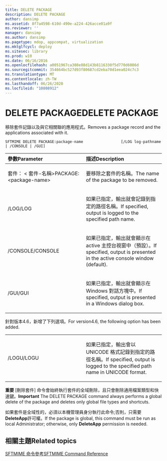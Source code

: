 ```yaml
---
title: DELETE PACKAGE
description: DELETE PACKAGE
author: dansimp
ms.assetid: 8f7a4598-610d-490e-a224-426acce01a9f
ms.reviewer: ''
manager: dansimp
ms.author: dansimp
ms.pagetype: mdop, appcompat, virtualization
ms.mktglfcycl: deploy
ms.sitesec: library
ms.prod: w10
ms.date: 06/16/2016
ms.openlocfilehash: a0051967ca308e88d143b8116330f5d770d6086d
ms.sourcegitcommit: 354664bc527d93f80687cd2eba70d1eea024c7c3
ms.translationtype: MT
ms.contentlocale: zh-TW
ms.lasthandoff: 06/26/2020
ms.locfileid: "10808912"
---
```

# <span data-ttu-id="b925c-103">DELETE PACKAGE</span><span class="sxs-lookup"><span data-stu-id="b925c-103">DELETE PACKAGE</span></span>


<span data-ttu-id="b925c-104">移除套件記錄以及與它相關聯的應用程式。</span><span class="sxs-lookup"><span data-stu-id="b925c-104">Removes a package record and the applications associated with it.</span></span>

`SFTMIME DELETE PACKAGE:package-name                 [/LOG log-pathname | /CONSOLE | /GUI]`

<table>
<colgroup>
<col width="50%" />
<col width="50%" />
</colgroup>
<thead>
<tr class="header">
<th align="left"><span data-ttu-id="b925c-105">參數</span><span class="sxs-lookup"><span data-stu-id="b925c-105">Parameter</span></span></th>
<th align="left"><span data-ttu-id="b925c-106">描述</span><span class="sxs-lookup"><span data-stu-id="b925c-106">Description</span></span></th>
</tr>
</thead>
<tbody>
<tr class="odd">
<td align="left"><p><span data-ttu-id="b925c-107">套件： &lt; 套件-名稱&gt;</span><span class="sxs-lookup"><span data-stu-id="b925c-107">PACKAGE:&lt;package-name&gt;</span></span></p></td>
<td align="left"><p><span data-ttu-id="b925c-108">要移除之套件的名稱。</span><span class="sxs-lookup"><span data-stu-id="b925c-108">The name of the package to be removed.</span></span></p></td>
</tr>
<tr class="even">
<td align="left"><p><span data-ttu-id="b925c-109">/LOG</span><span class="sxs-lookup"><span data-stu-id="b925c-109">/LOG</span></span></p></td>
<td align="left"><p><span data-ttu-id="b925c-110">如果已指定，輸出就會記錄到指定的路徑名稱。</span><span class="sxs-lookup"><span data-stu-id="b925c-110">If specified, output is logged to the specified path name.</span></span></p></td>
</tr>
<tr class="odd">
<td align="left"><p><span data-ttu-id="b925c-111">/CONSOLE</span><span class="sxs-lookup"><span data-stu-id="b925c-111">/CONSOLE</span></span></p></td>
<td align="left"><p><span data-ttu-id="b925c-112">如果已指定，輸出就會顯示在 active 主控台視窗中（預設）。</span><span class="sxs-lookup"><span data-stu-id="b925c-112">If specified, output is presented in the active console window (default).</span></span></p></td>
</tr>
<tr class="even">
<td align="left"><p><span data-ttu-id="b925c-113">/GUI</span><span class="sxs-lookup"><span data-stu-id="b925c-113">/GUI</span></span></p></td>
<td align="left"><p><span data-ttu-id="b925c-114">如果已指定，輸出就會顯示在 Windows 對話方塊中。</span><span class="sxs-lookup"><span data-stu-id="b925c-114">If specified, output is presented in a Windows dialog box.</span></span></p></td>
</tr>
</tbody>
</table>

 

<span data-ttu-id="b925c-115">針對版本4.6，新增了下列選項。</span><span class="sxs-lookup"><span data-stu-id="b925c-115">For version4.6, the following option has been added.</span></span>

<table>
<colgroup>
<col width="50%" />
<col width="50%" />
</colgroup>
<tbody>
<tr class="odd">
<td align="left"><p><span data-ttu-id="b925c-116">/LOGU</span><span class="sxs-lookup"><span data-stu-id="b925c-116">/LOGU</span></span></p></td>
<td align="left"><p><span data-ttu-id="b925c-117">如果已指定，輸出會以 UNICODE 格式記錄到指定的路徑名稱。</span><span class="sxs-lookup"><span data-stu-id="b925c-117">If specified, output is logged to the specified path name in UNICODE format.</span></span></p></td>
</tr>
</tbody>
</table>

 

<span data-ttu-id="b925c-118">**重要** [刪除套件] 命令會始終執行套件的全域刪除，且只會刪除通用檔案類型和快速鍵。</span><span class="sxs-lookup"><span data-stu-id="b925c-118">**Important** The DELETE PACKAGE command always performs a global delete of the package and deletes only global file types and shortcuts.</span></span>

<span data-ttu-id="b925c-119">如果套件是全域性的，必須以本機管理員身分執行此命令;否則，只需要**DeleteApp**許可權。</span><span class="sxs-lookup"><span data-stu-id="b925c-119">If the package is global, this command must be run as local Administrator; otherwise, only **DeleteApp** permission is needed.</span></span>

 

## <span data-ttu-id="b925c-120">相關主題</span><span class="sxs-lookup"><span data-stu-id="b925c-120">Related topics</span></span>


[<span data-ttu-id="b925c-121">SFTMIME 命令參考</span><span class="sxs-lookup"><span data-stu-id="b925c-121">SFTMIME Command Reference</span></span>](sftmime--command-reference.md)

 

 





